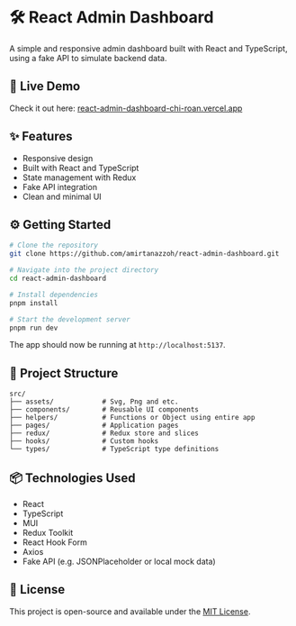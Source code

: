 # 🛠️ React Admin Dashboard

A simple and responsive admin dashboard built with React and TypeScript, using a fake API to simulate backend data.

## 🚀 Live Demo

Check it out here: [react-admin-dashboard-chi-roan.vercel.app](https://react-admin-dashboard-chi-roan.vercel.app/)

## ✨ Features

- Responsive design
- Built with React and TypeScript
- State management with Redux
- Fake API integration
- Clean and minimal UI

## ⚙️ Getting Started

```bash
# Clone the repository
git clone https://github.com/amirtanazzoh/react-admin-dashboard.git

# Navigate into the project directory
cd react-admin-dashboard

# Install dependencies
pnpm install

# Start the development server
pnpm run dev
```

The app should now be running at `http://localhost:5137`.

## 📁 Project Structure

```
src/
├── assets/            # Svg, Png and etc.
├── components/        # Reusable UI components
├── helpers/           # Functions or Object using entire app
├── pages/             # Application pages
├── redux/             # Redux store and slices
├── hooks/             # Custom hooks
└── types/             # TypeScript type definitions
```

## 📦 Technologies Used

- React
- TypeScript
- MUI
- Redux Toolkit
- React Hook Form
- Axios
- Fake API (e.g. JSONPlaceholder or local mock data)

## 📄 License

This project is open-source and available under the [MIT License](LICENSE).